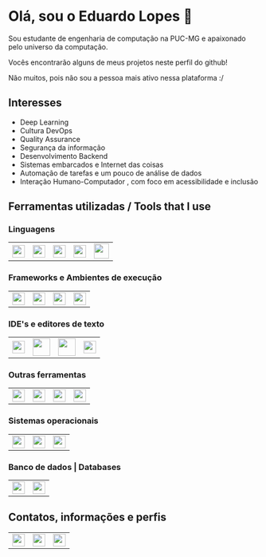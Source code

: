 # Olá, sou o Eduardo Lopes  🔭

Sou estudante de engenharia de computação na PUC-MG e apaixonado pelo universo da computação.

Vocês encontrarão alguns de meus projetos neste perfil do github!

Não muitos, pois não sou a pessoa mais ativo nessa plataforma :/

## Interesses

* Deep Learning
* Cultura DevOps
* Quality Assurance
* Segurança da informação
* Desenvolvimento Backend
* Sistemas embarcados e Internet das coisas
* Automação de tarefas e um pouco de análise de dados
* Interação Humano-Computador , com foco em acessibilidade e inclusão

## Ferramentas utilizadas / Tools that I use

### Linguagens
<table border="0">
    <tr>
        <td>
            <a href='http://www.open-std.org/jtc1/sc22/wg14/' title='C Language'><img width=25 src='https://www.learn-c.org/static/img/favicons/learn-c.org.ico'></a>
        </td>
        <td>
            <a href='https://go.dev/' title='Go'><img width=25 src=''></a>
        </td>
        <td>
            <a href='https://www.python.org/' title='Python'><img width=25 src=''></a>
        </td>
        <td>
            <a href='https://www.java.com/' title='Java'><img width=25 src=''></a>
        </td>
        <td>
            <a href='https://www.javascript.com/' title='Javascript'><img width=30' src='https://www.javascript.com/etc/clientlibs/pluralsight/main/images/favicons/apple-touch-icon-76x76.png'></a>
        </td>
    </tr>
</table>


### Frameworks e Ambientes de execução
<table border="0">
    <tr>
        <td>
            <a href='https://nodejs.org' title='NodeJS'><img width=25 src='https://nodejs.org/static/images/favicons/favicon-32x32.png'></a>
        </td>
        <td>
            <a href='https://quarkus.io/' title='Quarkus'><img width=25 src='https://quarkus.io/favicon.ico'></a>
        </td>
        <td>
            <a href='https://buildroot.org' title='Buildroot'><img width=25 src='https://buildroot.org/images/logo.png'></a>
        </td>
        <td>
            <a href='https://spring.io/' title='Springboot'><img width=25 src='https://spring.io/images/favicon-9d25009f65637a49ac8d91eb1cf7b75e.ico'></a>
        </td>
   </tr>
</table>

### IDE's e editores de texto
<table border="0">
    <tr>
        <td>
            <a href='https://vscodium.com' title='VS Codium'><img width=25 src='https://vscodium.com/img/favicon.svg'></a>
        </td>
        <td>
            <a href='https://www.eclipse.org/' title='Eclipse'><img width=35 src='https://www.eclipse.org/eclipse.org-common/themes/solstice/public/images/favicon.ico'></a>
        </td> 
        <td>
            <a href='https://www.jetbrains.com/idea/' title='Apache netbeans'><img width=35 src='https://www.jetbrains.com/apple-touch-icon.png'></a>
        </td> 
        <td>
            <a href='https://www.vim.org/' title='Vim'><img width=25 src='https://www.vim.org/images/vim_shortcut.ico'></a>
        </td> 
    </tr>
</table>

### Outras ferramentas
<table border="0">
    <tr>
        <td>
            <a href='https://git-scm.com/' title='Git'><img width=25 src=''></a>
        </td>
        <td>
            <a href='https://maven.apache.org' title='Maven'><img width=25 src=''></a>
        </td> 
        <td>
            <a href='https://www.docker.com/' title='Docker'><img width=25 src=''></a>
        </td> 
        <td>
            <a href='https://www.latex-project.org' title='LaTeX'><img width=25 src=''></a>
        </td>
    </tr>
</table>

### Sistemas operacionais
<table border="0">
    <tr>
        <td>
            <a href='https://archlinux.org/' title='ArchLinux'><img width=25 src='https://archlinux.org/static/logos/apple-touch-icon-144x144.38cf584757c3.png'></a>
        </td>
        <td>
            <a href='https://www.debian.org/' title='Debian'><img width=25 src='https://www.debian.org/favicon.ico'></a>
        </td>
        <td>
            <a href='https://www.microsoft.com/' title='Microsoft Windows'><img width=25 src='https://c.s-microsoft.com/favicon.ico?v2'></a>
        </td>
    </tr>
</table>

### Banco de dados | Databases
<table border="0">
    <tr>
        <td>
            <a href='https://www.mongodb.com/' title='MongoDB'><img width=25 src='https://www.mongodb.com/assets/images/global/favicon.ico'></a>
        </td>
        <td>
            <a href='https://www.mysql.com/' title='Mysql'><img width=25 src='https://labs.mysql.com/common/themes/sakila/favicon.ico'></a>
        </td> 
    </tr>
</table>

## Contatos, informações e perfis
<table  border="0">
    <tr>
        <td>
            <a href='https://t.me/raikon55' title='Telegram'><img width=25 src="https://upload.wikimedia.org/wikipedia/commons/8/82/Telegram_logo.svg"></a>
        </td>
        <td>
            <a href='https://www.linkedin.com/in/eduardo-felipe-lopes/' title='Linkedin'><img width=25 src='https://upload.wikimedia.org/wikipedia/commons/c/ca/LinkedIn_logo_initials.png'></a>
        </td>
        <td>
            <a href='https://gitlab.com/raikon55' title='Gitlab'><img width=25 src='https://gitlab.com/assets/gitlab_logo-7ae504fe4f68fdebb3c2034e36621930cd36ea87924c11ff65dbcb8ed50dca58.png'></a>
        </td>
    </tr>
</table>
